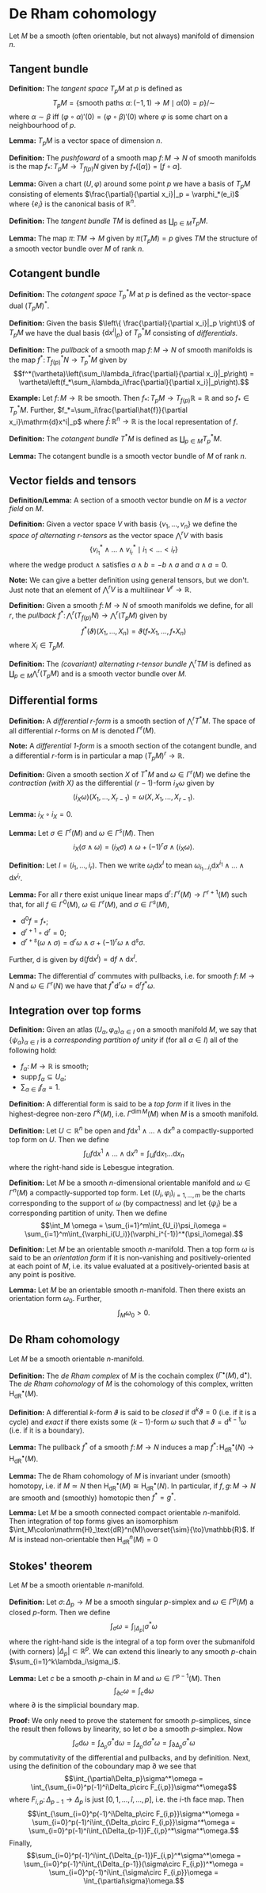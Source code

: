 # De Rham cohomology


Let $M$ be a smooth (often orientable, but not always) manifold of dimension $n$.


## Tangent bundle

**Definition:** The *tangent space* $T_pM$ at $p$ is defined as $$T_pM = \{\text{smooth paths }\alpha\colon(-1,1)\to M \mid 
\alpha(0)=p\}/\sim$$ where $\alpha\sim\beta$ iff $(\varphi\circ\alpha)'(0)=(\varphi\circ\beta)'(0)$ where $\varphi$ is some chart on a neighbourhood of $p$.

**Lemma:** $T_pM$ is a vector space of dimension $n$.

**Definition:** The *pushfoward* of a smooth map $f\colon M\to N$ of smooth manifolds is the map $f_*\colon T_pM\to T_{f(p)}N$ given by $f_*([\alpha])=[f\circ\alpha]$.

**Lemma:** Given a chart $(U,\varphi)$ around some point $p$ we have a basis of $T_pM$ consisting of elements $\frac{\partial}{\partial x_i}|_p = \varphi_*(e_i)$ where $\{e_i\}$ is the canonical basis of $\mathbb{R}^n$.

**Definition:** The *tangent bundle* $TM$ is defined as $\coprod_{p\in M}T_pM$.

**Lemma:** The map $\pi\colon TM\to M$ given by $\pi(T_pM)=p$ gives $TM$ the structure of a smooth vector bundle over $M$ of rank $n$.


## Cotangent bundle

**Definition:** The *cotangent space* $T^*_pM$ at $p$ is defined as the vector-space dual $(T_pM)^*$.

**Definition:** Given the basis $\left\{ \frac{\partial}{\partial x_i}|_p \right\}$ of $T_pM$ we have the dual basis $\{\mathrm{d}x^i|_p\}$ of $T^*_pM$ consisting of *differentials*.

**Definition:** The *pullback* of a smooth map $f\colon M\to N$ of smooth manifolds is the map $f^*\colon T^*_{f(p)}N\to T^*_pM$ given by $$f^*(\vartheta)\left(\sum_i\lambda_i\frac{\partial}{\partial x_i}|_p\right) = \vartheta\left(f_*\sum_i\lambda_i\frac{\partial}{\partial x_i}|_p\right).$$

**Example:** Let $f\colon M\to\mathbb{R}$ be smooth. Then $f_*\colon T_pM\to T_{f(p)}\mathbb{R}=\mathbb{R}$ and so $f_*\in T^*_pM$. Further, $f_*=\sum_i\frac{\partial\hat{f}}{\partial x_i}\mathrm{d}x^i|_p$ where $\hat{f}\colon\mathbb{R}^n\to\mathbb{R}$ is the local representation of $f$.

**Definition:** The *cotangent bundle* $T^*M$ is defined as $\coprod_{p\in M}T^*_pM$.

**Lemma:** The cotangent bundle is a smooth vector bundle of $M$ of rank $n$.


## Vector fields and tensors

**Definition/Lemma:** A section of a smooth vector bundle on $M$ is a *vector field* on $M$.

**Definition:** Given a vector space $V$ with basis $\{v_1,\ldots,v_n\}$ we define the *space of alternating $r$-tensors* as the vector space $\bigwedge^r V$ with basis $$\{v^*_{i_1}\wedge\ldots\wedge v^*_{i_r} \mid i_1 < \ldots < i_r\}$$ where the wedge product $\wedge$ satisfies $a\wedge b=-b\wedge a$ and $a\wedge a=0$.

**Note:** We can give a better definition using general tensors, but we don't. Just note that an element of $\bigwedge^r V$ is a multilinear $V^r\to\mathbb{R}$.

**Definition:** Given a smooth $f\colon M\to N$ of smooth manifolds we define, for all $r$, the *pullback* $f^*\colon\bigwedge^r(T_{f(p)}N)\to\bigwedge^r(T_pM)$ given by $$f^*(\vartheta)(X_1,\ldots,X_n)=\vartheta(f_*X_1,\ldots,f_*X_n)$$ where $X_i\in T_pM$.

**Definition:** The *(covariant) alternating $r$-tensor bundle* $\bigwedge^r TM$ is defined as $\coprod_{p\in M}\bigwedge^r(T_pM)$ and is a smooth vector bundle over $M$.


## Differential forms

**Definition:** A *differential $r$-form* is a smooth section of $\bigwedge^r T^*M$. The space of all differential $r$-forms on $M$ is denoted $\Gamma^r(M)$.

**Note:** A *differential $1$-form* is a smooth section of the cotangent bundle, and a differential $r$-form is in particular a map $(T_pM)^r\to\mathbb{R}$.


**Definition:** Given a smooth section $X$ of $T^*M$ and $\omega\in\Gamma^r(M)$ we define the *contraction (with $X$)* as the differential $(r-1)$-form $i_X\omega$ given by $$(i_X\omega)(X_1,\ldots,X_{r-1})=\omega(X,X_1,\ldots,X_{r-1}).$$

**Lemma:** $i_X\circ i_X=0$.


**Lemma:** Let $\sigma\in\Gamma^r(M)$ and $\omega\in\Gamma^s(M)$. Then $$i_X(\sigma\wedge\omega)=(i_X\sigma)\wedge\omega+(-1)^r\sigma\wedge(i_X\omega).$$

**Definition:** Let $I=(i_1,\ldots,i_r)$. Then we write $\omega_I\mathrm{d}x^I$ to mean $\omega_{i_1\ldots i_r}\mathrm{d}x^{i_1}\wedge\ldots\wedge\mathrm{d}x^{i_r}$.

**Lemma:** For all $r$ there exist unique linear maps $\mathrm{d}^r\colon\Gamma^r(M)\to\Gamma^{r+1}(M)$ such that, for all $f\in\Gamma^0(M)$, $\omega\in\Gamma^r(M)$, and $\sigma\in\Gamma^s(M)$,

 - $\mathrm{d}^0f=f_*$;
 - $\mathrm{d}^{r+1}\circ\mathrm{d}^r=0$;
 - $\mathrm{d}^{r+s}(\omega\wedge\sigma)=\mathrm{d}^r\omega\wedge\sigma+(-1)^r\omega\wedge\mathrm{d}^s\sigma$.

Further, $\mathrm{d}$ is given by $\mathrm{d}(f\mathrm{d}x^I)=\mathrm{d}f\wedge\mathrm{d}x^I$.

**Lemma:** The differential $\mathrm{d}^r$ commutes with pullbacks, i.e. for smooth $f\colon M\to N$ and $\omega\in\Gamma^r(N)$ we have that $f^*\mathrm{d}^r\omega=\mathrm{d}^rf^*\omega$.

## Integration over top forms

**Definition:** Given an atlas $(U_\alpha,\varphi_\alpha)_{\alpha\in I}$ on a smooth manifold $M$, we say that $\{\psi_\alpha\}_{\alpha\in I}$ is a *corresponding partition of unity* if (for all $\alpha\in I$) all of the following hold:

 - $f_\alpha\colon M\to\mathbb{R}$ is smooth;
 - $\mathrm{supp}\,f_\alpha\subseteq U_\alpha$;
 - $\sum_{\alpha\in I}f_\alpha=1$.

**Definition:** A differential form is said to be a *top form* if it lives in the highest-degree non-zero $\Gamma^k(M)$, i.e. $\Gamma^{\dim M}(M)$ when $M$ is a smooth manifold.

**Definition:** Let $U\subset\mathbb{R}^n$ be open and $f\mathrm{d}x^1\wedge\ldots\wedge\mathrm{d}x^n$ a compactly-supported top form on $U$. Then we define $$\int_U f\mathrm{d}x^1\wedge\ldots\wedge\mathrm{d}x^n = \int_U f\mathrm{d}x_1\ldots\mathrm{d}x_n$$ where the right-hand side is Lebesgue integration.

**Definition:** Let $M$ be a smooth $n$-dimensional orientable manifold and $\omega\in\Gamma^n(M)$ a compactly-supported top form. Let $(U_i,\varphi_i)_{i=1,\ldots,m}$ be the charts corresponding to the support of $\omega$ (by compactness) and let $\{\psi_i\}$ be a corresponding partition of unity. Then we define $$\int_M \omega = \sum_{i=1}^m\int_{U_i}\psi_i\omega = \sum_{i=1}^m\int_{\varphi_i(U_i)}(\varphi_i^{-1})^*(\psi_i\omega).$$

**Definition:** Let $M$ be an orientable smooth $n$-manifold. Then a top form $\omega$ is said to be an *orientation form* if it is non-vanishing and positively-oriented at each point of $M$, i.e. its value evaluated at a positively-oriented basis at any point is positive.

**Lemma:** Let $M$ be an orientable smooth $n$-manifold. Then there exists an orientation form $\omega_0$. Further, $$\int_M\omega_0>0.$$


## De Rham cohomology

Let $M$ be a smooth orientable $n$-manifold.

**Definition:** The *de Rham complex* of $M$ is the cochain complex $(\Gamma^\bullet(M),\mathrm{d}^\bullet)$. The *de Rham cohomology* of $M$ is the cohomology of this complex, written $\mathrm{H}_{\text{dR}}^\bullet(M)$.

**Definition:** A differential $k$-form $\vartheta$ is said to be *closed* if $\mathrm{d}^k\vartheta=0$ (i.e. if it is a cycle) and *exact* if there exists some $(k-1)$-form $\omega$ such that $\vartheta=\mathrm{d}^{k-1}\omega$ (i.e. if it is a boundary).

**Lemma:** The pullback $f^*$ of a smooth $f\colon M\to N$ induces a map $f^*\colon\mathrm{H}_\text{dR}^\bullet(N)\to\mathrm{H}_\text{dR}^\bullet(M)$.

**Lemma:** The de Rham cohomology of $M$ is invariant under (smooth) homotopy, i.e. if $M\simeq N$ then $\mathrm{H}_\text{dR}^\bullet(M)\cong\mathrm{H}_\text{dR}^\bullet(N)$. In particular, if $f,g\colon M\to N$ are smooth and (smoothly) homotopic then $f^*=g^*$.

**Lemma:** Let $M$ be a smooth connected compact orientable $n$-manifold. Then integration of top forms gives an isomorphism $\int_M\colon\mathrm{H}_\text{dR}^n(M)\overset{\sim}{\to}\mathbb{R}$. If $M$ is instead non-orientable then $\mathrm{H}_\text{dR}^n(M)=0$


## Stokes' theorem

Let $M$ be a smooth orientable $n$-manifold.

**Definition:** Let $\sigma\colon\Delta_p\to M$ be a smooth singular $p$-simplex and $\omega\in\Gamma^p(M)$ a closed $p$-form. Then we define $$\int_\sigma\omega = \int_{|\Delta_p|}\sigma^*\omega$$ where the right-hand side is the integral of a top form over the submanifold (with corners) $|\Delta_p|\subset\mathbb{R}^p$. We can extend this linearly to any smooth $p$-chain $\sum_{i=1}^k\lambda_i\sigma_i$.

**Lemma:** Let $c$ be a smooth $p$-chain in $M$ and $\omega\in\Gamma^{p-1}(M)$. Then $$\int_{\partial c}\omega = \int_c\mathrm{d}\omega$$ where $\partial$ is the simplicial boundary map.

**Proof:** We only need to prove the statement for smooth $p$-simplices, since the result then follows by linearity, so let $\sigma$ be a smooth $p$-simplex. Now $$\int_\sigma\mathrm{d}\omega = \int_{\Delta_p}\sigma^*\mathrm{d}\omega = \int_{\Delta_p}\mathrm{d}\sigma^*\omega = \int_{\partial\Delta_p}\sigma^*\omega$$ by commutativity of the differential and pullbacks, and by definition. Next, using the definition of the coboundary map $\partial$ we see that $$\int_{\partial\Delta_p}\sigma^*\omega = \int_{\sum_{i=0}^p(-1)^i\Delta_p\circ F_{i,p}}\sigma^*\omega$$ where $F_{i,p}\colon\Delta_{p-1}\to\Delta_p$ is just $[0,1,\ldots,\hat{i},\ldots,p]$, i.e. the $i$-th face map. Then $$\int_{\sum_{i=0}^p(-1)^i\Delta_p\circ F_{i,p}}\sigma^*\omega = \sum_{i=0}^p(-1)^i\int_{\Delta_p\circ F_{i,p}}\sigma^*\omega = \sum_{i=0}^p(-1)^i\int_{\Delta_{p-1}}F_{i,p}^*\sigma^*\omega.$$ Finally, $$\sum_{i=0}^p(-1)^i\int_{\Delta_{p-1}}F_{i,p}^*\sigma^*\omega = \sum_{i=0}^p(-1)^i\int_{\Delta_{p-1}}(\sigma\circ F_{i,p})^*\omega = \sum_{i=0}^p(-1)^i\int_{\sigma\circ F_{i,p}}\omega = \int_{\partial\sigma}\omega.$$





